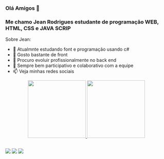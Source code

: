 ### Olá Amigos 👋
### Me chamo Jean Rodrigues estudante de programação WEB, HTML, CSS e JAVA SCRIP 


Sobre Jean:

- 🔭 Atualmnte estudando font e programação usando c# 
- 🌱 Gosto bastante de front
- 👯 Procuro evoluir profissionalmente no back end 
- 🧠 Sempre bem participativo e colaborativo com a equipe
- 📫 Veja minhas redes sociais


<div align="center">
  <a href="https://github.comjean1678/jean1678">
  <img height="180em" src="https://github-readme-stats.vercel.app/api?username=jeanrodrigues&show_icons=true&theme=dracula&include_all_commits=true&count_private=true"/>
  <img height="180em" src="https://github-readme-stats.vercel.app/api/top-langs/?username=jean1678&layout=compact&langs_count=7&theme=dracula"/>
</div>
  
 ## 
 <div> 
  <a href="https://www.instagram.com/rjeanitz/" target="_blank"><img src="https://img.shields.io/badge/-Instagram-%23E4405F?style=for-the-badge&logo=instagram&logoColor=white" target="_blank"></a>
    <a href ="mailto:rjean1678@gmail.com"><img src="https://img.shields.io/badge/-Gmail-%23333?style=for-the-badge&logo=gmail&logoColor=white" target="_blank"></a>
  <a href="https://www.linkedin.com/in/jean-rodrigues-538904/" target="_blank"><img src="https://img.shields.io/badge/-LinkedIn-%230077B5?style=for-the-badge&logo=linkedin&logoColor=white" target="_blank"></a> 




